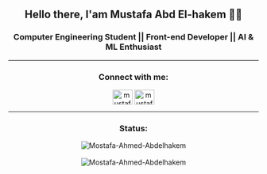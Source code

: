 <!--
### Hi there, I'm Mustafa  👋 
[![Linkedin:Mustafa](https://img.shields.io/badge/-Mustafa-blue?style=flat-square&logo=Linkedin&logoColor=white&link=https://https://www.linkedin.com/in/mostafa-ahmed-abd-el-hakem-64a5551bb)](https://www.linkedin.com/in/mostafa-ahmed-abd-el-hakem-64a5551bb)
![GitHub followers](https://img.shields.io/github/followers/Mostafa-Ahmed-Abdelhakem?label=Follow&style=social)
<img alt = "profile views" src="https://komarev.com/ghpvc/?username=Mostafa-Ahmed-Abdelhakem&color=brightgreen"> 
[![Facebook:Mustafa](https://img.shields.io/badge/-Mustafa-blue?style=flat-square&logo=facebook&logoColor=white&link=https://www.facebook.com/profile.php?id=100009325599675)](https://www.facebook.com/profile.php?id=100009325599675)
[![Instagram:Mustafa](https://img.shields.io/badge/-Mustafa-red?style=flat-square&logo=instagram&logoColor=white&link=https://www.instagram.com/mustafa_abd_elhakem/?hl=en)](https://www.instagram.com/mustafa_abd_elhakem/?hl=en)
-->

<h2 align="center">Hello there, I'am Mustafa Abd El-hakem 👋🏼</h2>
<h3  align="center">Computer Engineering Student || Front-end Developer  || AI & ML Enthusiast </h3>

<!-- CONNECTION -->
<hr>      
<h3 align="center">Connect with me:</h3>
<p align="center">
  <a href="https://www.linkedin.com/in/mostafa-ahmed-abd-el-hakem-64a5551bb" target="_blank"><img align="center" src="https://raw.githubusercontent.com/rahuldkjain/github-profile-readme-generator/master/src/images/icons/Social/linked-in-alt.svg" alt="mustafa's Linkedin" height="30" width="40" /></a>
  <a href="https://www.facebook.com/profile.php?id=100009325599675" target="blank"><img align="center" src="https://raw.githubusercontent.com/rahuldkjain/github-profile-readme-generator/master/src/images/icons/Social/facebook.svg" alt="mustafa's FB" height="30" width="40" /></a>
</p>
<hr>

<!-- GITHUB STATS -->
<div align="center">
  <h3 align="center">Status:</h3>
  <a><img align="center" 
  src="https://github-readme-stats.vercel.app/api/top-langs?username=Mostafa-Ahmed-Abdelhakem&show_icons=true&theme=dark&locale=en&hide=jupyter%20notebook,lex,&langs_count=8" alt="Mostafa-Ahmed-Abdelhakem" /></a>
  <br><br>
  <a><img align="center" src="https://github-readme-stats.vercel.app/api?username=Mostafa-Ahmed-Abdelhakem&show_icons=true&theme=dark&locale=en" alt="Mostafa-Ahmed-Abdelhakem" /></a>
</div>
